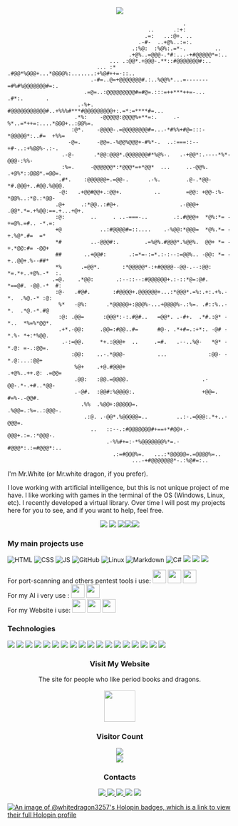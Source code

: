<p align="center">
  <img src="https://capsule-render.vercel.app/api?type=waving&color=gradient&text=Hello,Devs!&height=170&section=header"/>
</p>


                                                           .                                         
                                                ..      .:+:                                         
                                               .=:   ..:@+. ..                                       
                                             .-#-  ..+@%..:=:.                                       
                                           .:%@:  :%@%:.=*-.         ..                              
                                          .+@%..=@@@-.*#:...-+#@@@@@*=:..                            
                                    ... .:@@*.+@@@-.**::#@@@@@@@#:..                                 
                                ... :* .#@@*%@@@+...*@@@@%:.......:+%@#++=-::..                      
                              .-#=..@=+@@@@@@@#.:..%@@%*...=-------=#%#%@@@@@@@#=:.                  
                            .=@=..:@@@@@@@@@#=#@=.:::=++***++=-...    .#*:.       .                  
                          .-%+.   #@@@@@@@@@@@#..+%%%#***#@@@@@@@@@+:.=*:=****#=...                  
                         .*%:    -@@@@@:@@@@%+**=:.     .-%*..=*++=:....*@@@+..:@@%=.                
                        :@*.    -@@@@-.=@@@@@@@@#=...-*#%%+#@=:::-*@@@@@*:..#=  +%%=                 
                       -@=.     -@@=.-%@@%@@@+-#%*-.  ..:===::--+#-..:+%@@%-.:-.                     
                     .-@-      .*@@:@@@*.@@@@@@@#*%@%-.   .-+@@*:.----*%*-@@@-:%%-                   
                     :%=.     -@@@@@@*:*@@@*=+*@@*  ...     ..-@@%. .+@%*::@@@*.=@@=.                
                    .#*.    :@@@@@@+.=@@-.      .-%.        .@-.*@@-*#.@@@+..#@@.%@@@.               
                    -@:   .+@@#@@+.:@@+.          ..        =@@: +@@-:%-*@@%..:*@.:*@@-              
                   .@+     .:*@@..:#@+.                   .-@@@+ .@@*.*=.+%@@:==.+...+@+.            
                   :@:        ..     . ..-===-..        .:.#@@@+  *@%:*= -+=@%.=#.. -*.=:            
                   +@            ..:#@@@@#=::....    .-%@@:*@@@=  *@%.*= -+.%@*.#=  =*               
                   *#         ..-@@@#:.        .=%@%.#@@@*.%@@%.  @@+ *= -+.*@@:#= -@@+              
                   ##       ..+@@#:       .:=*=-:=*.:-:--:=@@%.. -@@: *= -+..@@+.%--##*              
                   *%      .=@@*.       :*@@@@@*-:+#@@@@--@@-.--:@@:  *=.*+..+@%.-*  :.              
                  .=@.    .*@@:       .:--::--:#@@@@@@+.:-::*@=:@#.   *==@#. -@@.-*  #:              
                   :@-   .#@#.       :#@@@@+.@@@@@@+...:*@@@*.=%:.+:.+%.-*.  .%@.-* :@:              
                    %*   -@%:      .*@@@@@+:@@@%-...+@@@@%-.:%=. .#::%..-*.  .*@.-*.#@               
                    :@: .@@=      :@@@*:-:.#@#..   =@@*. .-#+.  .*#.:@* -*..  *%=%*@@*.              
                    .+*.-@@:     .@@=:#@@..#=      #@-. .*+#=.:+*:. -@# -*.%- *+:*%@@.               
                     .-:=@@.     *+.:@@@+  ..     .=#.   .--..%@-   *@* -*.@: =-.:@@=.               
                        :@@:    ..-.*@@@-          ...             :@@- -*.@:...:@@+                 
                         %@+    .+@.#@@@+                         .+@%..++.@: .=@@=                  
                         .@@:   :@@.=@@@@.                       .-@@-.*-.+#..*@@-                   
                         .-@#.  :@@#:%@@@@:.                     +@@=. #=%-.-@@#.                    
                           .%%  .%@@+:@@@@@=.                  .%@@=.:%=..:@@@-.                     
                            .:@. .-@@*.%@@@@@=..         ..:-.=@@@:.*+..-@@@=.                       
                              ..   ::--.:#@@@@@@@#+==+*#@@+.-@@@+.:=.:*@@@-.                         
                                   .-%%#+=:-*%@@@@@@@%*=.-#@@@*:.:=#@@@*:..                          
                                     .:=#@@@%=.   ...:*@@@@@=.=@@@@%=..                              
                                           ...-+#@@@@@@@*-.:%@#=:.. 

I'm Mr.White (or Mr.white dragon, if you prefer).

I love working with artificial intelligence, but this is not unique project of me have. I like working with games in the terminal of the OS (Windows, Linux, etc). I recently developed a virtual library. 
Over time I will post my projects here for you to see, and if you want to help, feel free.

<div align="center"><img src="http://github-profile-summary-cards.vercel.app/api/cards/profile-details?username=whitedragon3257&theme=chartreuse_dark">
     <img src="http://github-profile-summary-cards.vercel.app/api/cards/stats?username=whitedragon3257&theme=chartreuse_dark">  <img src="http://github-profile-summary-cards.vercel.app/api/cards/productive-time?username=whitedragon3257&theme=chartreuse_dark&utcOffset=8"><img src="http://github-profile-summary-cards.vercel.app/api/cards/repos-per-language?username=whitedragon3257&theme=chartreuse_dark"><img src="https://github-readme-stats.vercel.app/api/top-langs/?username=whitedragon3257&layout=compact&theme=highcontrast"> 
</div>

### **My main projects use**

![HTML](https://img.shields.io/badge/-HTML-000?&logo=html5&style=for-the-badge)
![CSS](https://img.shields.io/badge/-CSS-000?&logo=css3&logoColor=1572B6&style=for-the-badge)
![JS](https://img.shields.io/badge/-JS-000?&logo=javascript&logoColor=yellow&style=for-the-badge)
![GitHub](https://img.shields.io/badge/-GitHub-000?&logo=GitHub&style=for-the-badge)
![Linux](https://img.shields.io/badge/-Linux-000?&logo=linux&style=for-the-badge)
![Markdown](https://img.shields.io/badge/-Markdown-000?&logo=markdown&style=for-the-badge)
![C#](https://img.shields.io/badge/-Csharp-000?&logo=csharp&logoColor=purple&color=black&style=for-the-badge)
<img src="https://img.shields.io/badge/C%2B%2B-00599C?style=for-the-badge&logo=c%2B%2B&logoColor=blue&color=black"/>
<img loading="lazy" src="https://img.shields.io/badge/Arduino-00979D?style=for-the-badge&logo=Arduino&logoColor=white">
<img src="https://img.shields.io/badge/Weights_&_Biases-FFBE00?style=for-the-badge&logo=WeightsAndBiases&logoColor=yellow&color=black"/>

For port-scanning and others pentest tools i use: <img loading="lazy" src="https://cdn.jsdelivr.net/gh/devicons/devicon/icons/java/java-original.svg" width="30" height="30"/>  <img src="https://cdn.jsdelivr.net/gh/devicons/devicon@latest/icons/cassandra/cassandra-original.svg" width="30" height="30"/> <img src="https://cdn.jsdelivr.net/gh/devicons/devicon@latest/icons/redhat/redhat-plain.svg" width="30" height="30" /> <br>
For my AI i very use : <img src="https://cdn.jsdelivr.net/gh/devicons/devicon@latest/icons/cplusplus/cplusplus-original.svg" width="30" height="30"/>
 <img src="https://cdn.jsdelivr.net/gh/devicons/devicon@latest/icons/arduino/arduino-original.svg" width="30" height="30" />  
 For my Website i use: <img src="https://cdn.jsdelivr.net/gh/devicons/devicon@latest/icons/html5/html5-original.svg" width="30" height="30" /> <img src="https://cdn.jsdelivr.net/gh/devicons/devicon@latest/icons/javascript/javascript-original.svg" width="30" height="30" /> 
            <img src="https://cdn.jsdelivr.net/gh/devicons/devicon@latest/icons/css3/css3-original.svg" width="30" height="30"/> 
            
### Technologies
<div display="inline">
    <img loading="lazy" src="https://img.shields.io/badge/Arduino_IDE-00979D?style=for-the-badge&logo=arduino&logoColor=white">
    <img loading="lazy" src="https://img.shields.io/badge/Visual_Studio-5C2D91?style=for-the-badge&logo=visual%20studio&logoColor=white">
    <img loading="lazy" src="https://img.shields.io/badge/Eclipse-2C2255?style=for-the-badge&logo=eclipse&logoColor=white">
    <img loading="lazy" src="https://img.shields.io/badge/Android-3DDC84?style=for-the-badge&logo=android&logoColor=white">
    <img loading="lazy" src="https://img.shields.io/badge/Kali_Linux-557C94?style=for-the-badge&logo=kali-linux&logoColor=white">
    <img loading="lazy" src="https://img.shields.io/badge/Windows-0078D6?style=for-the-badge&logo=windows&logoColor=white">
    <img loading="lazy" src="https://img.shields.io/badge/Arduino-00979D?style=for-the-badge&logo=Arduino&logoColor=white">
    <img src="https://img.shields.io/badge/Lua-2C2D72?style=for-the-badge&logo=lua&logoColor=white"/>
    <img loading="lazy" src="https://img.shields.io/badge/GNU%20Bash-4EAA25?style=for-the-badge&logo=GNU%20Bash&logoColor=white">
    <img src="https://img.shields.io/badge/VirtualBox-21416b?style=for-the-badge&logo=VirtualBox&logoColor=white"/>
    <img src="	https://img.shields.io/badge/Red%20Hat-EE0000?style=for-the-badge&logo=redhat&logoColor=white"/>
    <img src="https://img.shields.io/badge/Python-FFD43B?style=for-the-badge&logo=python&logoColor=blue"/>
    <img src="https://img.shields.io/badge/apache%20netbeans-1B6AC6?style=for-the-badge&logo=apache%20netbeans%20IDE&logoColor=white"/>
    <img src="https://img.shields.io/badge/.NET-512BD4?style=for-the-badge&logo=dotnet&logoColor=white"/>
    <img src="https://img.shields.io/badge/Oracle-F80000?style=for-the-badge&logo=Oracle&logoColor=white"/>
    <img src="https://img.shields.io/badge/PostgreSQL-316192?style=for-the-badge&logo=postgresql&logoColor=white"/>
    <img src="https://img.shields.io/badge/MariaDB-003545?style=for-the-badge&logo=mariadb&logoColor=white"/>
    <img src="https://img.shields.io/badge/Weights_&_Biases-FFBE00?style=for-the-badge&logo=WeightsAndBiases&logoColor=white"/>
</div>

<div align="center">
 <h3>Visit My Website</h3>
 <p>The site for people who like period books and dragons. <br>
     <a href="https://black-dragon-black.vercel.app"> 
        <br> <img align="center" src="https://cvinicius369.github.io/BlackDragon/images/iconaba.jpg" width="70" height="70"/> 
     <a/>
 </p>
</div>

<div align="center">
    <h3> Visitor Count</h3>
    <img src="https://profile-counter.glitch.me/whitedragon3257/count.svg" align="center"><br>
    <img src="https://user-images.githubusercontent.com/51807726/195896676-6a4f13fa-1d69-49f1-abda-ae3df1cdf54b.gif">
</div>

<div align="center">
    <h3> Contacts </h3>
    <a href="https://instagram.com/seu-usuário-instagram-aqui" target="_blank">
        <img loading="lazy" src="https://img.shields.io/badge/-Instagram-%23E4405F?style=for-the-badge&logo=instagram&logoColor=white" target="_blank">
    </a>
    <a href = "mailto:whitedragon36915@gmail.com">
        <img loading="lazy" src="https://img.shields.io/badge/Gmail-D14836?style=for-the-badge&logo=gmail&logoColor=white" target="_blank">
    </a>
    <a href = "wa.me/5562993882350">
        <img loading="lazy" src="https://img.shields.io/badge/WhatsApp-25D366?style=for-the-badge&logo=whatsapp&logoColor=white">
    </a>
    <a>
         <img loading="lazy" src="https://img.shields.io/badge/website-000000?style=for-the-badge&logo=About.me&logoColor=white&color=darkred">
    </a>
    <a>
          <img loading="lazy" src="https://img.shields.io/badge/GitHub-100000?style=for-the-badge&logo=github&logoColor=white">
    </a>
</div>

[![An image of @whitedragon3257's Holopin badges, which is a link to view their full Holopin profile](https://holopin.me/whitedragon3257)](https://holopin.io/@whitedragon3257)
